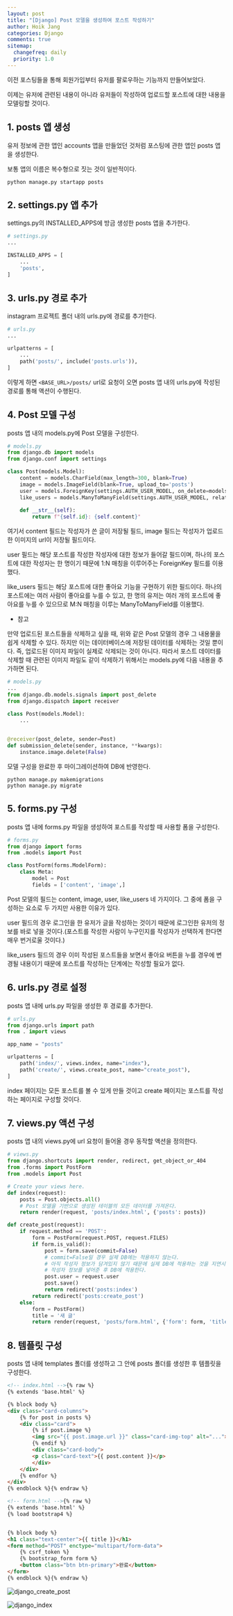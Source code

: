 ```yaml
---
layout: post
title: "[Django] Post 모델을 생성하여 포스트 작성하기"
author: Hoik Jang
categories: Django
comments: true
sitemap:
  changefreq: daily
  priority: 1.0
---
```


이전 포스팅들을 통해 회원가입부터 유저를 팔로우하는 기능까지 만들어보았다.

이제는 유저에 관련된 내용이 아니라 유저들이 작성하여 업로드할 포스트에 대한 내용을 모델링할 것이다.



## 1. posts 앱 생성

유저 정보에 관한 앱인 accounts 앱을 만들었던 것처럼 포스팅에 관한 앱인 posts 앱을 생성한다.

보통 앱의 이름은 복수형으로 짓는 것이 일반적이다.

```shell
python manage.py startapp posts
```



## 2. settings.py 앱 추가

settings.py의 INSTALLED_APPS에 방금 생성한 posts 앱을 추가한다.

```python
# settings.py
...

INSTALLED_APPS = [
    ...
    'posts',
]
```



## 3. urls.py 경로 추가

instagram 프로젝트 폴더 내의 urls.py에 경로를 추가한다.

```python
# urls.py
...

urlpatterns = [
    ...
    path('posts/', include('posts.urls')),
]
```

이렇게 하면 `<BASE_URL>/posts/` url로 요청이 오면 posts 앱 내의 urls.py에 작성된 경로를 통해 액션이 수행된다.



## 4. Post 모델 구성

posts 앱 내의 models.py에 Post 모델을 구성한다.

```python
# models.py
from django.db import models
from django.conf import settings

class Post(models.Model):
    content = models.CharField(max_length=300, blank=True)
    image = models.ImageField(blank=True, upload_to='posts')
    user = models.ForeignKey(settings.AUTH_USER_MODEL, on_delete=models.CASCADE, related_name="posts")
    like_users = models.ManyToManyField(settings.AUTH_USER_MODEL, related_name="like_posts", blank=True)
    
    def __str__(self):
        return f"{self.id}: {self.content}"
```

여기서 content 필드는 작성자가 쓴 글이 저장될 필드, image 필드는 작성자가 업로드한 이미지의 url이 저장될 필드이다.

user 필드는 해당 포스트를 작성한 작성자에 대한 정보가 들어갈 필드이며, 하나의 포스트에 대한 작성자는 한 명이기 때문에 1:N 매칭을 이루어주는 ForeignKey 필드를 이용했다.

like_users 필드는 해당 포스트에 대한 좋아요 기능을 구현하기 위한 필드이다. 하나의 포스트에는 여러 사람이 좋아요를 누를 수 있고, 한 명의 유저는 여러 개의 포스트에 좋아요를 누를 수 있으므로 M:N 매칭을 이루는 ManyToManyField를 이용했다.



* 참고

만약 업로드된 포스트들을 삭제하고 싶을 때, 위와 같은 Post 모델의 경우 그 내용물을 쉽게 삭제할 수 있다. 하지만 이는 데이터베이스에 저장된 데이터를 삭제하는 것일 뿐이다. 즉, 업로드된 이미지 파일이 실제로 삭제되는 것이 아니다. 따라서 포스트 데이터를 삭제할 때 관련된 이미지 파일도 같이 삭제하기 위해서는 models.py에 다음 내용을 추가하면 된다.

```python
# models.py
...
from django.db.models.signals import post_delete
from django.dispatch import receiver

class Post(models.Model):
    ...
    

@receiver(post_delete, sender=Post)
def submission_delete(sender, instance, **kwargs):
    instance.image.delete(False)
```



모델 구성을 완료한 후 마이그레이션하여 DB에 반영한다.

```shell
python manage.py makemigrations
python manage.py migrate
```



## 5. forms.py 구성

posts 앱 내에 forms.py 파일을 생성하여 포스트를 작성할 때 사용할 폼을 구성한다.

```python
# forms.py
from django import forms
from .models import Post

class PostForm(forms.ModelForm):
    class Meta:
        model = Post
        fields = ['content', 'image',]
```

Post 모델의 필드는 content, image, user, like_users 네 가지이다. 그 중에 폼을 구성하는 요소로 두 가지만 사용한 이유가 있다.

user 필드의 경우 로그인을 한 유저가 글을 작성하는 것이기 때문에 로그인한 유저의 정보를 바로 넣을 것이다.(포스트를 작성한 사람이 누구인지를 작성자가 선택하게 한다면 매우 번거로울 것이다.)

like_users 필드의 경우 이미 작성된 포스트들을 보면서 좋아요 버튼을 누를 경우에 변경될 내용이기 때문에 포스트를 작성하는 단계에는 작성할 필요가 없다.



## 6. urls.py 경로 설정

posts 앱 내에 urls.py 파일을 생성한 후 경로를 추가한다.

```python
# urls.py
from django.urls import path
from . import views

app_name = "posts"

urlpatterns = [
    path('index/', views.index, name="index"),
    path('create/', views.create_post, name="create_post"),
]
```

index 페이지는 모든 포스트를 볼 수 있게 만들 것이고 create 페이지는 포스트를 작성하는 페이지로 구성할 것이다.



## 7. views.py 액션 구성

posts 앱 내의 views.py에 url 요청이 들어올 경우 동작할 액션을 정의한다.

```python
# views.py
from django.shortcuts import render, redirect, get_object_or_404
from .forms import PostForm
from .models import Post

# Create your views here.
def index(request):
    posts = Post.objects.all()
    # Post 모델을 기반으로 생성된 테이블의 모든 데이터를 가져온다.
    return render(request, 'posts/index.html', {'posts': posts})

def create_post(request):
    if request.method == 'POST':
        form = PostForm(request.POST, request.FILES)
        if form.is_valid():
            post = form.save(commit=False)
            # commit=False일 경우 실제 DB에는 적용하지 않는다.
            # 아직 작성자 정보가 담겨있지 않기 때문에 실제 DB에 적용하는 것을 지연시키고,
            # 작성자 정보를 넣어준 후 DB에 적용한다.
            post.user = request.user
            post.save()
            return redirect('posts:index')
        return redirect('posts:create_post')
    else:
        form = PostForm()
        title = '새 글'
        return render(request, 'posts/form.html', {'form': form, 'title': title})
```



## 8. 템플릿 구성

posts 앱 내에 templates 폴더를 생성하고 그 안에 posts 폴더를 생성한 후 템플릿을 구성한다.

```html
<!-- index.html -->{% raw %}
{% extends 'base.html' %}

{% block body %}
<div class="card-columns">
    {% for post in posts %}
    <div class="card">
        {% if post.image %}
        <img src="{{ post.image.url }}" class="card-img-top" alt="...">
        {% endif %}
        <div class="card-body">
        <p class="card-text">{{ post.content }}</p>
        </div>
    </div>
    {% endfor %}
</div>
{% endblock %}{% endraw %}
```

```html
<!-- form.html -->{% raw %}
{% extends 'base.html' %}
{% load bootstrap4 %}


{% block body %}
<h1 class="text-center">{{ title }}</h1>
<form method="POST" enctype="multipart/form-data">
    {% csrf_token %}
    {% bootstrap_form form %}
    <button class="btn btn-primary">완료</button>
</form>
{% endblock %}{% endraw %}
```

![django_create_post](/assets/img/django/django_create_post.jpg)

![django_index](/assets/img/django/django_index.jpg)